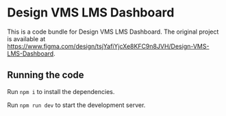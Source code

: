 
  # Design VMS LMS Dashboard

  This is a code bundle for Design VMS LMS Dashboard. The original project is available at https://www.figma.com/design/tsjYafiYjcXe8KFC9n8JVH/Design-VMS-LMS-Dashboard.

  ## Running the code

  Run `npm i` to install the dependencies.

  Run `npm run dev` to start the development server.
  
